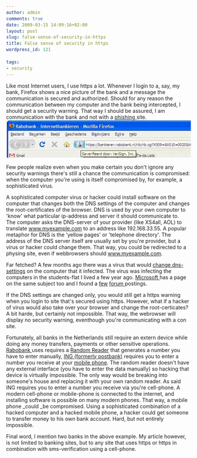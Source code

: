 ```yaml
---
author: admin
comments: true
date: 2009-03-15 14:09:16+02:00
layout: post
slug: false-sense-of-security-in-https
title: False sense of security in https
wordpress_id: 121

tags:
- security
---
```


Like most Internet users, I use https a lot. Whenever I login to a, say, my bank, Firefox shows a nice picture of the bank and a message the communication is secured and authorized. Should for any reason the communication between my computer and the bank being intercepted, I should get a security warning. That way I should be assured, I am communication with the bank and not with a [phishing ](http://www.xs4all.nl/veiligheid/phishing/)site.
![https-example1](/wp-content/uploads/2009/03/https-example1.jpg)

Few people realize even when you make certain you don't ignore any security warnings there's still a chance the communication is compromised: when the computer you're using is itself compromised by, for example, a sophisticated virus.

A sophisticated computer virus or hacker could install software on the computer that changes both the DNS settings of the computer and changes the root-certificates of the browser.
DNS is used by your own computer to 'know' what particular ip-address and server it should communicate to.  The computer asks the DNS-server of your provider (like XS4all, AOL) to translate www.myexample.com to an address like 192.168.33.55. A popular metaphor for DNS is the 'yellow pages' or 'telephone directory'.
The address of the DNS server itself are usually set by you're provider, but a virus or hacker could change them. That way, you could be redirected to a physing site, even if webbrowsers should www.myexample.com.

Far fetched? A few months ago there was a virus that would [change dns-settings](http://www.f-secure.com/v-descs/dnschang.shtml) on the computer that it infected. The virus was infecting the computers in the students-flat I lived a few year ago. [Microsoft ](http://support.microsoft.com/kb/827315)has a page on the same subject too and I found a [few](http://forums.whatthetech.com/Hijack_Logs_Unable_change_DNS_servers_t97718.html) [forum ](http://www.technologyquestions.com/technology/889548-post4.html)postings.

If the DNS settings are changed only, you would still get a https warning when you login to site that's secured using https. However, what if a hacker of virus would also take over your browser and change the root-certicates? A bit harde, but certainly not impossible. That way, the webrowser will display no security warning, eventhough you're communicating with a con site.

Fortunately, all banks in the Netherlands still require an extern device while doing any money transfers, payments or other sensitive operations. [Rabobank ](http://www.rabobank.nl/particulieren/)uses requires a [Random Reader](http://www.rabobank.nl/particulieren/servicemenu/toegankelijkheid/moeite_met_zien/random_reader_comfort/) that generates a number you have to enter manually, [ING (formerly postbank)](http://www.ing.nl/particulier/) requires you to enter a number you receive at your [mobile phone](http://www.ing.nl/zakelijk/klantenservice/veelgestelde-vragen/internetbankieren/internetbankieren/tan-codes/algemeen/index.aspx?faquri=tcm:7-21922).
The random reader doesn't have any external interface (you have to enter the data manually) so hacking that device is virtually impossible. The only way would be breaking into someone's house and replacing it with your own random reader.
As said ING requires you to enter a number you receive via you're cell-phone. A modern cell-phone or mobile-phone is connected to the internet, and installing software is possible on many modern phones. That way, a mobile phone _could _be compromised. Using a sophisticated combination of a hacked computer and a hacked mobile phone, a hacker could get someone to transfer money to his own bank account. Hard, but not entirely impossible.

Final word, I mention two banks in the above example. My article however, is not limited to banking sites, but to any site that uses https or https in combination with sms-verification using a cell-phone.
